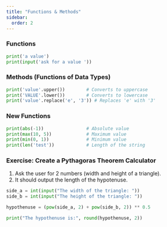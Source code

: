 ```yaml
---
title: "Functions & Methods"
sidebar:
  order: 2
---
```


### Functions

```py
print('a value')
print(input('ask for a value '))
```

### Methods (Functions of Data Types)

```py
print('value'.upper())        # Converts to uppercase
print('VALUE'.lower())        # Converts to lowercase
print('value'.replace('e', '3')) # Replaces 'e' with '3'
```

### New Functions

```py
print(abs(-1))                # Absolute value
print(max(10, 5))             # Maximum value
print(min(0, 1))              # Minimum value
print(len('test'))            # Length of the string
```

### Exercise: Create a Pythagoras Theorem Calculator

1. Ask the user for 2 numbers (width and height of a triangle).
2. It should output the length of the hypotenuse.

```py
side_a = int(input("The width of the triangle: "))
side_b = int(input("The height of the triangle: "))

hypothenuse = (pow(side_a, 2) + pow(side_b, 2)) ** 0.5

print("The hypothenuse is:", round(hypothenuse, 2))
```
